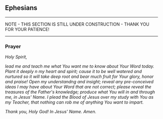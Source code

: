 ## Ephesians  
___

NOTE - THIS SECTION IS STILL UNDER CONSTRUCTION - THANK YOU FOR YOUR PATIENCE!
___

### Prayer  

*Holy Spirit,*
 
*lead me and teach me what You want me to know about Your Word today.  Plant it deeply n my heart and spirit; cause it to be well watered and nurtured so it will take deep root and bear much fruit for Your glory, honor and praise!  Open my understandng and insight; reveal any pre-conceived ideas I may have about Your Word that are not correct; please reveal the treasures of the Father's knowledge; produce what You will in and through me, in Jesus' Name.  I plead the Blood of Jesus over my study with You as my Teacher, that nothing can rob me of anything You want to impart.*  

*Thank you, Holy God!  In Jesus' Name.  Amen.*
